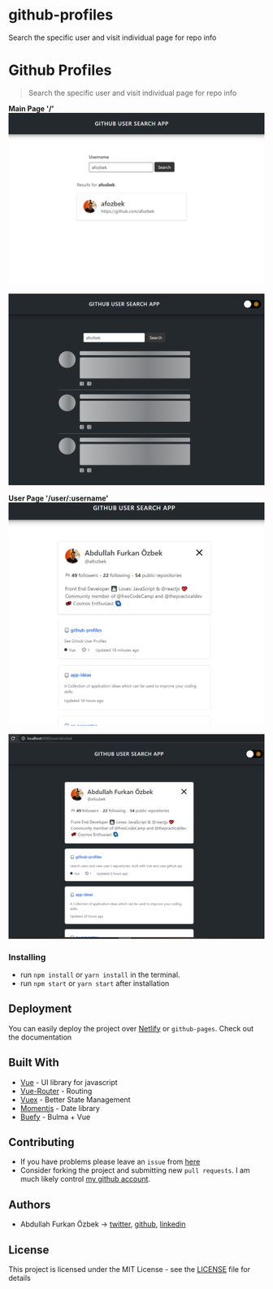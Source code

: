 # github-profiles

Search the specific user and visit individual page for repo info

# Github Profiles

> Search the specific user and visit individual page for repo info

**Main Page '/'**
![Main Page](assets/main-page.png)

![Main Page Dark](assets/loading-home-dark.png)

**User Page '/user/:username'**
![User Page](assets/user-page.png)

![User Page Dark](assets/user-dark.png)

### Installing

- run `npm install` or `yarn install` in the terminal.
- run `npm start` or `yarn start` after installation

## Deployment

You can easily deploy the project over [Netlify](https://www.netlify.com/) or `github-pages`. Check out the documentation

## Built With

- [Vue](https://vuejs.org/) - UI library for javascript
- [Vue-Router](https://router.vuejs.org/) - Routing
- [Vuex](https://vuex.vuejs.org/) - Better State Management
- [Momentjs](https://momentjs.com/) - Date library
- [Buefy](https://buefy.org/) - Bulma + Vue

## Contributing

- If you have problems please leave an `issue` from [here](https://github.com/afozbek/github-profiles/issues)
- Consider forking the project and submitting new `pull requests`. I am much likely control [my github account](https://github.com/afozbek).

## Authors

- Abdullah Furkan Özbek -> [twitter](https://twitter.com/afozbek_), [github](https://github.com/afozbek), [linkedin](https://linkedin.com/in/afozbek)

## License

This project is licensed under the MIT License - see the [LICENSE](LICENSE) file for details
